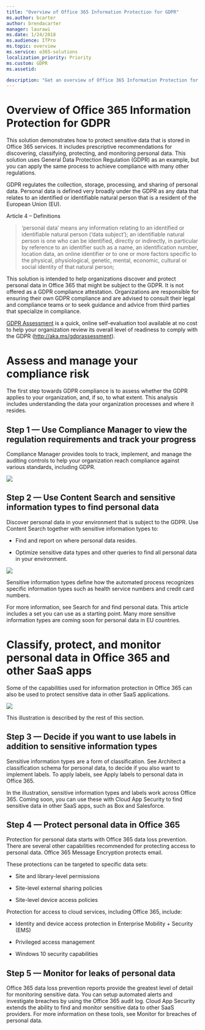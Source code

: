 ```yaml
---
title: "Overview of Office 365 Information Protection for GDPR"
ms.author: bcarter
author: brendacarter
manager: laurawi
ms.date: 1/24/2018
ms.audience: ITPro
ms.topic: overview
ms.service: o365-solutions
localization_priority: Priority
ms.custom: GDPR
ms.assetid:

description: "Get an overview of Office 365 Information Protection for GDPR. Learn how to discover, classify, protect, adn monitor personal data."
---
```

# Overview of Office 365 Information Protection for GDPR

This solution demonstrates how to protect sensitive data that is stored in Office 365 services. It includes prescriptive recommendations for discovering, classifying, protecting, and monitoring personal data. This solution uses General Data Protection Regulation (GDPR) as an example, but you can apply the same process to achieve compliance with many other regulations.

GDPR regulates the collection, storage, processing, and sharing of personal data. Personal data is defined very broadly under the GDPR as any data that relates to an identified or identifiable natural person that is a resident of the European Union (EU).

Article 4 – Definitions

> ‘personal data’ means any information relating to an identified or identifiable natural person (‘data subject’); an identifiable natural person is one who can be identified, directly or indirectly, in particular by reference to an identifier such as a name, an identification number, location data, an online identifier or to one or more factors specific to the physical, physiological, genetic, mental, economic, cultural or social identity of that natural person;

This solution is intended to help organizations discover and protect personal data in Office 365 that might be subject to the GDPR. It is not offered as a GDPR compliance attestation. Organizations are responsible for ensuring their own GDPR compliance and are advised to consult their legal and compliance teams or to seek guidance and advice from third parties that specialize in compliance.

[GDPR Assessment](https://www.gdprbenchmark.com/) is a quick, online self-evaluation tool available at no cost to help your organization review its overall level of readiness to comply with the GDPR (<http://aka.ms/gdprassessment>).

Assess and manage your compliance risk
======================================

The first step towards GDPR compliance is to assess whether the GDPR applies to your organization, and, if so, to what extent. This analysis includes understanding the data your organization processes and where it resides.

Step 1 — Use Compliance Manager to view the regulation requirements and track your progress
-------------------------------------------------------------------------------------------

Compliance Manager provides tools to track, implement, and manage the auditing controls to help your organization reach compliance against various standards, including GDPR.

![](media/image1.png)

Step 2 — Use Content Search and sensitive information types to find personal data 
----------------------------------------------------------------------------------

Discover personal data in your environment that is subject to the GDPR. Use Content Search together with sensitive information types to:

-   Find and report on where personal data resides.

-   Optimize sensitive data types and other queries to find all personal data in your environment.

![](media/image2.png)

Sensitive information types define how the automated process recognizes specific information types such as health service numbers and credit card numbers.

For more information, see Search for and find personal data. This article includes a set you can use as a starting point. Many more sensitive information types are coming soon for personal data in EU countries.

Classify, protect, and monitor personal data in Office 365 and other SaaS apps
==============================================================================

Some of the capabilities used for information protection in Office 365 can also be used to protect sensitive data in other SaaS applications.

![](media/image3.png)

This illustration is described by the rest of this section.

Step 3 — Decide if you want to use labels in addition to sensitive information types
------------------------------------------------------------------------------------

Sensitive information types are a form of classification. See Architect a classification schema for personal data, to decide if you also want to implement labels. To apply labels, see Apply labels to personal data in Office 365.

In the illustration, sensitive information types and labels work across Office 365. Coming soon, you can use these with Cloud App Security to find sensitive data in other SaaS apps, such as Box and Salesforce.

Step 4 — Protect personal data in Office 365 
---------------------------------------------

Protection for personal data starts with Office 365 data loss prevention. There are several other capabilities recommended for protecting access to personal data. Office 365 Message Encryption protects email.

These protections can be targeted to specific data sets:

-   Site and library-level permissions

-   Site-level external sharing policies

-   Site-level device access policies

Protection for access to cloud services, including Office 365, include:

-   Identity and device access protection in Enterprise Mobility + Security (EMS)

-   Privileged access management

-   Windows 10 security capabilities

Step 5 — Monitor for leaks of personal data
-------------------------------------------

Office 365 data loss prevention reports provide the greatest level of detail for monitoring sensitive data. You can setup automated alerts and investigate breaches by using the Office 365 audit log. Cloud App Security extends the ability to find and monitor sensitive data to other SaaS providers. For more information on these tools, see Monitor for breaches of personal data.
